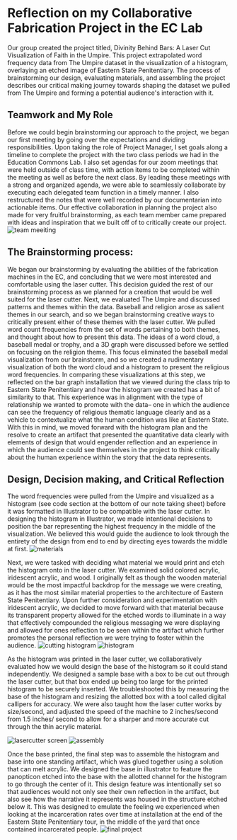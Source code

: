 # Reflection on my Collaborative Fabrication Project in the EC Lab
Our group created the project titled, Divinity Behind Bars: A Laser Cut Visualization of Faith in the Umpire. This project extrapolated word frequency data from The Umpire dataset in the visualization of a histogram, overlaying an etched image of Eastern State Penitentiary. The process of brainstorming our design, evaluating materials, and assembling the project describes our critical making journey towards shaping the dataset we pulled from The Umpire and forming a potential audience's interaction with it.

## Teamwork and My Role
Before we could begin brainstorming our approach to the project, we began our first meeting by going over the expectations and  dividing responsibilities. Upon taking the role of Project Manager, I set goals along a timeline to complete the project with the two class periods we had in the Education Commons Lab. I also set agendas for our zoom meetings that were held outside of class time, with action items to be completed within the meeting as well as before the next class. By leading these meetings with a strong and organized agenda, we were able to seamlessly collaborate by executing each delegated team function in a timely manner. I also restructured the notes that were well recorded  by our documentarian into actionable items. Our effective collaboration in planning the project also made for very fruitful brainstorming, as each team member came prepared with ideas and inspiration that we built off of to critically create our project.
![team meeiting](https://github.com/user-attachments/assets/9395db28-33f3-4f79-a203-9465ed7d5281)

## The Brainstorming process: 
We began our brainstorming by evaluating the abilities of the fabrication machines in the EC, and concluding that we were most interested and comfortable using the laser cutter. This decision guided the rest of our brainstorming process as we planned for a creation that would be well suited for the laser cutter. Next, we evaluated The Umpire and discussed patterns and themes within the data. Baseball and religion arose as salient themes in our search, and so we began brainstorming creative ways to critically present either of these themes with the laser cutter. We pulled word count frequencies from the set of words pertaining to both themes, and thought about how to present this data. The ideas of a word cloud, a baseball medal or trophy,  and a 3D graph were discussed before we settled on focusing on the religion theme. This focus eliminated the baseball medal visualization from our brainstorm, and so we created a rudimentary visualization of both the word cloud and a histogram to present the religious word frequencies. In comparing these visualizations at this step, we reflected on the bar graph installation that we viewed during the class trip to Eastern State Penitentiary and how the histogram we created has a bit of similarity to that. This experience was in alignment with the type of relationship we wanted to promote with the data– one in which the audience can see the frequency of religious thematic language clearly and as a vehicle to contextualize what the human condition was like at Eastern State. With this in mind, we moved forward with the histogram plan and the resolve to create an artifact that presented the quantitative data clearly with elements of design that would engender reflection and an experience in which the audience could see themselves in the project to think critically about the human experience within the story that the data represents. 

## Design, Decision making, and Critical Reflection
The word frequencies were pulled from the Umpire and visualized as a histogram (see code section at the bottom of our note taking sheet) before it was formatted in Illustrator to be compatible with the laser cutter. In designing the histogram in Illustrator, we made intentional decisions to position the bar representing the highest frequency in the middle of the visualization. We believed this would guide the  audience to look through the entirety of the design from end to end by directing eyes towards the middle at first. 
![materials](https://github.com/user-attachments/assets/178789ab-a3bf-4b54-beb2-8f1bcced31ce)

Next, we were tasked with deciding what material we would print and etch the histogram onto in the laser cutter. We examined solid colored acrylic, iridescent acrylic, and wood. I originally felt as though the wooden material would be the most impactful backdrop for the message we were creating, as it has the most similar material properties to the architecture of Eastern State Penitentiary. Upon further consideration and experimentation with iridescent acrylic, we decided to move forward with that material because its transparent property allowed for the etched words to illuminate in a way that effectively compounded the religious messaging we were displaying and allowed for ones reflection to be seen within the artifact which further promotes the personal reflection we were trying to foster within the audience. 
![cutting histogram](https://github.com/user-attachments/assets/05197f7f-2a83-488f-8519-3ad22d20f98a) 
![histogram](https://github.com/user-attachments/assets/93d812ac-9f50-467c-98f6-c3878b3bc895)

As the histogram was printed in the laser cutter, we collaboratively evaluated how we would design the base of the histogram so it could stand independently. We designed a sample base with a box to be cut out through the laser cutter, but that box ended up being too large for the printed histogram to be securely inserted. We troubleshooted this by measuring the base of the histogram and resizing the allotted box with a tool called digital callipers for accuracy. We were also taught how the laser cutter works by size/second, and adjusted the speed of the machine to 2 inches/second from 1.5 inches/ second to allow for a sharper and more accurate cut through the thin acrylic material. 

![lasercutter screen](https://github.com/user-attachments/assets/b36fbb7c-8235-4376-bdad-7e02afdbc059)
![assembly](https://github.com/user-attachments/assets/ea2ac9f0-53e1-4a21-b278-d754ba5842fb)

Once the base printed, the final step was to assemble the histogram and base into one standing artifact, which was glued together using a solution that can melt acrylic. We designed the base in illustrator to feature the panopticon etched into the base with the allotted channel for the histogram to go through the center of it. This design feature was intentionally set so that audiences would not only see their own reflection in the artifact, but also see how the narrative it represents was housed in the structure etched below it. This was designed to emulate the feeling we experienced when looking at the incarceration rates over time at installation at the end of the Eastern State Penitentiary tour, in the middle of the yard that once contained incarcerated people. 
 ![final project](https://github.com/user-attachments/assets/c285f746-a49f-4214-b7ee-c6cdf4278e65)
